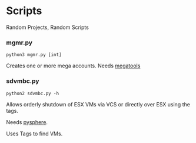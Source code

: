 Scripts
=======

Random Projects, Random Scripts


### mgmr.py
`python3 mgmr.py [int]`

Creates one or more mega accounts. Needs [megatools](https://megatools.megous.com/)

### sdvmbc.py
`python2 sdvmbc.py -h`

Allows orderly shutdown of ESX VMs via VCS or directly over ESX using the tags.

Needs [pysphere](https://github.com/argos83/pysphere).

Uses Tags to find VMs.
